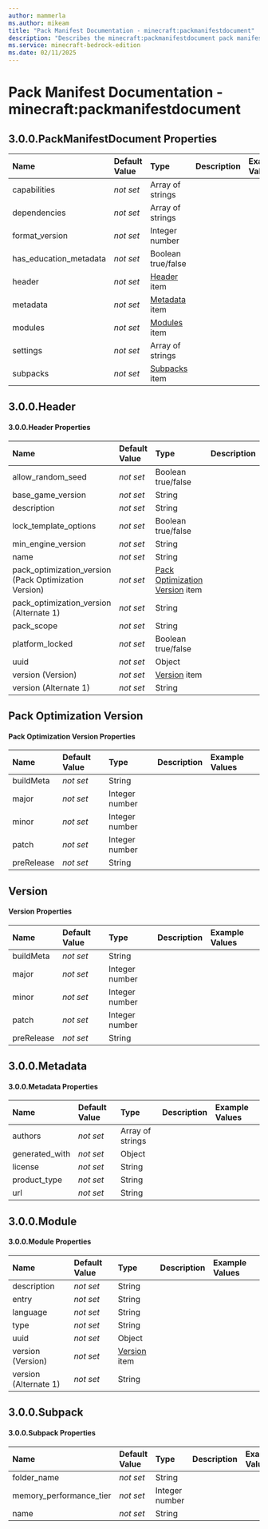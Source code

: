 ```yaml
---
author: mammerla
ms.author: mikeam
title: "Pack Manifest Documentation - minecraft:packmanifestdocument"
description: "Describes the minecraft:packmanifestdocument pack manifest"
ms.service: minecraft-bedrock-edition
ms.date: 02/11/2025 
---
```


# Pack Manifest Documentation - minecraft:packmanifestdocument


## 3.0.0.PackManifestDocument Properties

|Name       |Default Value |Type |Description |Example Values |
|:----------|:-------------|:----|:-----------|:------------- |
| capabilities | *not set* | Array of strings |  |  | 
| dependencies | *not set* | Array of strings |  |  | 
| format_version | *not set* | Integer number |  |  | 
| has_education_metadata | *not set* | Boolean true/false |  |  | 
| header | *not set* | [Header](#3.0.0.header) item |  |  | 
| metadata | *not set* | [Metadata](#3.0.0.metadata) item |  |  | 
| modules | *not set* | [Modules](#3.0.0.module) item |  |  | 
| settings | *not set* | Array of strings |  |  | 
| subpacks | *not set* | [Subpacks](#3.0.0.subpack) item |  |  | 

## 3.0.0.Header

#### 3.0.0.Header Properties

|Name       |Default Value |Type |Description |Example Values |
|:----------|:-------------|:----|:-----------|:------------- |
| allow_random_seed | *not set* | Boolean true/false |  |  | 
| base_game_version | *not set* | String |  |  | 
| description | *not set* | String |  |  | 
| lock_template_options | *not set* | Boolean true/false |  |  | 
| min_engine_version | *not set* | String |  |  | 
| name | *not set* | String |  |  | 
| pack_optimization_version (Pack Optimization Version) | *not set* | [Pack Optimization Version](#pack-optimization-version) item |  |  | 
| pack_optimization_version (Alternate 1) | *not set* | String |  |  | 
| pack_scope | *not set* | String |  |  | 
| platform_locked | *not set* | Boolean true/false |  |  | 
| uuid | *not set* | Object |  |  | 
| version (Version) | *not set* | [Version](#version) item |  |  | 
| version (Alternate 1) | *not set* | String |  |  | 

## Pack Optimization Version

#### Pack Optimization Version Properties

|Name       |Default Value |Type |Description |Example Values |
|:----------|:-------------|:----|:-----------|:------------- |
| buildMeta | *not set* | String |  |  | 
| major | *not set* | Integer number |  |  | 
| minor | *not set* | Integer number |  |  | 
| patch | *not set* | Integer number |  |  | 
| preRelease | *not set* | String |  |  | 

## Version

#### Version Properties

|Name       |Default Value |Type |Description |Example Values |
|:----------|:-------------|:----|:-----------|:------------- |
| buildMeta | *not set* | String |  |  | 
| major | *not set* | Integer number |  |  | 
| minor | *not set* | Integer number |  |  | 
| patch | *not set* | Integer number |  |  | 
| preRelease | *not set* | String |  |  | 

## 3.0.0.Metadata

#### 3.0.0.Metadata Properties

|Name       |Default Value |Type |Description |Example Values |
|:----------|:-------------|:----|:-----------|:------------- |
| authors | *not set* | Array of strings |  |  | 
| generated_with | *not set* | Object |  |  | 
| license | *not set* | String |  |  | 
| product_type | *not set* | String |  |  | 
| url | *not set* | String |  |  | 

## 3.0.0.Module

#### 3.0.0.Module Properties

|Name       |Default Value |Type |Description |Example Values |
|:----------|:-------------|:----|:-----------|:------------- |
| description | *not set* | String |  |  | 
| entry | *not set* | String |  |  | 
| language | *not set* | String |  |  | 
| type | *not set* | String |  |  | 
| uuid | *not set* | Object |  |  | 
| version (Version) | *not set* | [Version](#version) item |  |  | 
| version (Alternate 1) | *not set* | String |  |  | 

## 3.0.0.Subpack

#### 3.0.0.Subpack Properties

|Name       |Default Value |Type |Description |Example Values |
|:----------|:-------------|:----|:-----------|:------------- |
| folder_name | *not set* | String |  |  | 
| memory_performance_tier | *not set* | Integer number |  |  | 
| name | *not set* | String |  |  | 